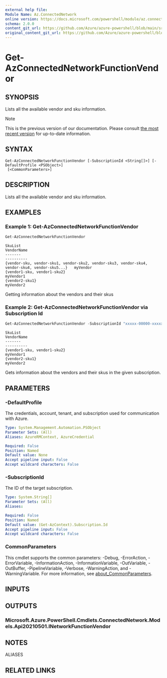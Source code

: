 ```yaml
---
external help file: 
Module Name: Az.ConnectedNetwork
online version: https://docs.microsoft.com/powershell/module/az.connectednetwork/get-azconnectednetworkfunctionvendor
schema: 2.0.0
content_git_url: https://github.com/Azure/azure-powershell/blob/main/src/ConnectedNetwork/help/Get-AzConnectedNetworkFunctionVendor.md
original_content_git_url: https://github.com/Azure/azure-powershell/blob/main/src/ConnectedNetwork/help/Get-AzConnectedNetworkFunctionVendor.md
---
```


# Get-AzConnectedNetworkFunctionVendor

## SYNOPSIS
Lists all the available vendor and sku information.

> [!NOTE]
>This is the previous version of our documentation. Please consult [the most recent version](/powershell/module/az.connectednetwork/get-azconnectednetworkfunctionvendor) for up-to-date information.

## SYNTAX

```
Get-AzConnectedNetworkFunctionVendor [-SubscriptionId <String[]>] [-DefaultProfile <PSObject>]
 [<CommonParameters>]
```

## DESCRIPTION
Lists all the available vendor and sku information.

## EXAMPLES

### Example 1: Get-AzConnectedNetworkFunctionVendor
```powershell
Get-AzConnectedNetworkFunctionVendor
```

```output
SkuList                                                                                         VendorName
-------                                                                                         ----------
{vendor-sku, vendor-sku1, vendor-sku2, vendor-sku3, vendor-sku4, vendor-sku4, vendor-sku5...}   myVendor
{vendor1-sku, vendor1-sku2}                                                                     myVendor1
{vendor2-sku1}                                                                                  myVendor2
```

Getting information about the vendors and their skus

### Example 2: Get-AzConnectedNetworkFunctionVendor via Subscription Id
```powershell
Get-AzConnectedNetworkFunctionVendor -SubscriptionId "xxxxx-00000-xxxxx-00000"
```

```output
SkuList                                                                                         VendorName
-------                                                                                         ----------
{vendor1-sku, vendor1-sku2}                                                                     myVendor1
{vendor2-sku1}                                                                                  myVendor2
```

Gets information about the vendors and their skus in the given subscription.

## PARAMETERS

### -DefaultProfile
The credentials, account, tenant, and subscription used for communication with Azure.

```yaml
Type: System.Management.Automation.PSObject
Parameter Sets: (All)
Aliases: AzureRMContext, AzureCredential

Required: False
Position: Named
Default value: None
Accept pipeline input: False
Accept wildcard characters: False
```

### -SubscriptionId
The ID of the target subscription.

```yaml
Type: System.String[]
Parameter Sets: (All)
Aliases:

Required: False
Position: Named
Default value: (Get-AzContext).Subscription.Id
Accept pipeline input: False
Accept wildcard characters: False
```

### CommonParameters
This cmdlet supports the common parameters: -Debug, -ErrorAction, -ErrorVariable, -InformationAction, -InformationVariable, -OutVariable, -OutBuffer, -PipelineVariable, -Verbose, -WarningAction, and -WarningVariable. For more information, see [about_CommonParameters](http://go.microsoft.com/fwlink/?LinkID=113216).

## INPUTS

## OUTPUTS

### Microsoft.Azure.PowerShell.Cmdlets.ConnectedNetwork.Models.Api20210501.INetworkFunctionVendor

## NOTES

ALIASES

## RELATED LINKS

